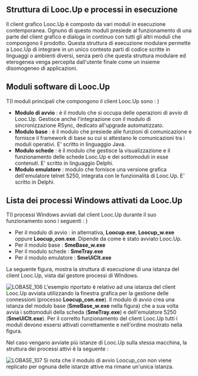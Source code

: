 

## Struttura di Looc.Up e processi in esecuzione

Il client grafico Looc.Up è composto da vari moduli in esecuzione contemporanea. Ognuno di questo moduli presiede al funzionamento di una parte del client grafico e dialoga in continuo con tutti gli altri moduli che compongono il prodotto. Questa struttura di esecuzione modulare permette a Looc.Up di integrare in un unico contesto parti di codice scritte in linguaggi o ambienti diversi, senza però che questa struttura modulare ed eterogenea venga percepita dall'utente finale come un insieme disomogeneo di applicazioni.

## Moduli software di Looc.Up

 T(I moduli principali che compongono il client Looc.Up sono : )
- **Modulo di avvio** :  è il modulo che si occupa delle operazioni di avvio di Looc.Up. Gestisce anche l'integrazione con il modulo di sincronizzazione RSync, dedicato all'upgrade automatizzato.
- **Modulo base** :  è il modulo che presiede alle funzioni di comunicazione e fornisce il framework di base su cui si attestano le comunicazioni tra i moduli operativi. E' scritto in linguaggio Java.
- **Modulo schede** :  è il modulo che gestisce la visualizzazione e il funzionamento delle schede Looc.Up e dei sottomoduli in esse contenuti. E' scritto in linguaggio Delphi.
- **Modulo emulatore** :  modulo che fornisce una versione grafica dell'emulatore telnet 5250, integrata con le funzionalità di Looc.Up. E' scritto in Delphi.


## Lista dei processi Windows attivati da Looc.Up

 T(I processi Windows avviati dal client Looc.Up durante il suo funzionamento sono i seguenti : )
- Per il modulo di avvio :  in alternativa, **Loocup.exe**, **Loocup_w.exe** oppure **Loocup_con.exe**. Dipende da come è stato avviato Looc.Up.
- Per il modulo base :  **SmeBase_w.exe**
- Per il modulo schede :  **SmeTray.exe**
- Per il modulo emulatore :  **SmeUiClt.exe**



La seguente figura, mostra la struttura di esecuzione di una istanza del client Looc.Up, vista dal gestore processi di WIndows.

![LOBASE_106](http://localhost:3000/immagini/LOBASE_035/LOBASE_106.png)
L'esempio riportato è relativo ad una istanza del client Looc.Up avviata utilizzando la finestra grafica per la gestione delle connessioni (processo **Loocup_con.exe**). Il modulo di avvio crea una istanza del modulo base (**SmeBase_w.exe** nella figura) che a sua volta avvia i sottomoduli della scheda (**SmeTray.exe**) e dell'emulatore 5250 (**SmeUiClt.exe**). Per il corretto funzionamento del client Looc.Up tutti i moduli devono essersi attivati correttamente e nell'ordine mostrato nella figura.

Nel caso vengano avviate più istanze di Looc.Up sulla stessa macchina, la struttura dei processi attivi è la seguente : 

![LOBASE_107](http://localhost:3000/immagini/LOBASE_035/LOBASE_107.png)
Si nota che il modulo di avvio Loocup_con non viene replicato per ognuna delle istanze attive ma rimane un'unica istanza.




